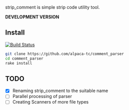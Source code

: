 strip\_comment is simple strip code utility tool.

**DEVELOPMENT VERSION**

## Install

[![Build Status](https://travis-ci.org/alpaca-tc/comment_parser.png?branch=develop)](https://travis-ci.org/alpaca-tc/comment_parser)

```sh
git clone https://github.com/alpaca-tc/comment_parser
cd comment_parser
rake install
```

## TODO

- [x] Renaming strip\_comment to the suitable name
- [ ] Parallel processing of parser
- [ ] Creating Scanners of more file types
